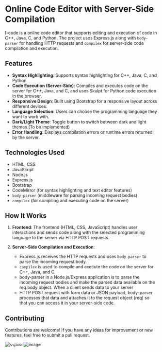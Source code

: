 # Online Code Editor with Server-Side Compilation

I-code is a online code editor that supports editing and execution of code in C++, Java, C, and Python. The project uses Express.js along with `body-parser` for handling HTTP requests and `compilex` for server-side code compilation and execution.

## Features

- **Syntax Highlighting**: Supports syntax highlighting for C++, Java, C, and Python.
- **Code Execution (Server-Side)**: Compiles and executes code on the server for C++, Java, and C, and uses Skulpt for Python code execution in the browser.
- **Responsive Design**: Built using Bootstrap for a responsive layout across different devices.
- **Language Selection**: Users can choose the programming language they want to work with.
- **Dark/Light Theme**: Toggle button to switch between dark and light themes.(To be implemented)
- **Error Handling**: Displays compilation errors or runtime errors returned by the server.

## Technologies Used

- HTML, CSS
- JavaScript
- Node.js
- Express.js
- Bootstrap
- CodeMirror (for syntax highlighting and text editor features)
- `body-parser` (middleware for parsing incoming request bodies)
- `compilex` (for compiling and executing code on the server)


## How It Works

1. **Frontend**: The frontend (HTML, CSS, JavaScript) handles user interactions and sends code along with the selected programming language to the server via HTTP POST requests.

2. **Server-Side Compilation and Execution**:
   - Express.js receives the HTTP requests and uses `body-parser` to parse the incoming request body.
   - `compilex` is used to compile and execute the code on the server for C++, Java, and C.
    - body-parser in a Node.js/Express application is to parse the incoming request bodies and make the parsed data available on the req.body object. When a client sends data to your server
    - HTTP POST request with form data or JSON payload, body-parser processes that data and attaches it to the request object (req) so that you can access it in your server-side code.

## Contributing

Contributions are welcome! If you have any ideas for improvement or new features, feel free to submit a pull request.

![ssjava](https://github.com/contributerMe/Icode-online-code-editor/assets/130450352/b491613b-a3f6-4413-8937-52df5127d24b)
![image](https://github.com/contributerMe/Icode-online-code-editor/assets/130450352/a21dfe48-12c9-403a-8c8e-784fa0e7b0e1)

